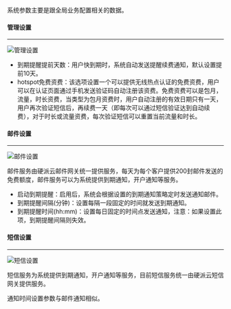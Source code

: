 系统参数主要是跟全局业务配置相关的数据。

#### 管理设置
---


![管理设置](http://qnstatic.toughcloud.net/Fj1Y3SZn0C2wHpjpVOYCDENh725z)

- 到期提醒提前天数：用户快到期时，系统自动发送提醒续费通知，默认设置提前10天。
- hotspot免费资费：该选项设置一个可以提供无线热点认证的免费资费，用户可以在认证页面通过手机发送验证码自动注册该资费。免费资费可以是包月，流量，时长资费，当类型为包月资费时，用户自动注册的有效日期只有一天，用户再次验证短信后，再续费一天（即每次可以通过短信验证达到自动续费），对于时长或流量资费，每次验证短信可以重置当前流量和时长。

#### 邮件设置
---

![邮件设置](http://qnstatic.toughcloud.net/FmLX48fmbHrENvm9JbSOoGtLxNgf)

邮件服务由硬派云邮件网关统一提供服务，每天为每个客户提供200封邮件发送的免费额度，邮件服务可以为系统提供到期通知，开户通知等服务。
- 启动到期提醒：启用后，系统会根据设置的到期通知策略定时发送通知邮件。
- 到期提醒间隔(分钟)：设置每隔一段固定的时间就发送到期通知。
- 到期提醒时间(hh:mm)：设置每日固定的时间点发送通知，注意：如果设置此项，到期提醒间隔则失效。

#### 短信设置
---

![短信设置](http://qnstatic.toughcloud.net/FiIT8nQa6z2yDhAoiOkPFzHwJ0U7?imageView2/2/w/960/interlace/0/q/100)

短信服务为系统提供到期通知，开户通知等服务，目前短信服务统一由硬派云短信网关提供服务。

通知时间设置参数与邮件通知相似。